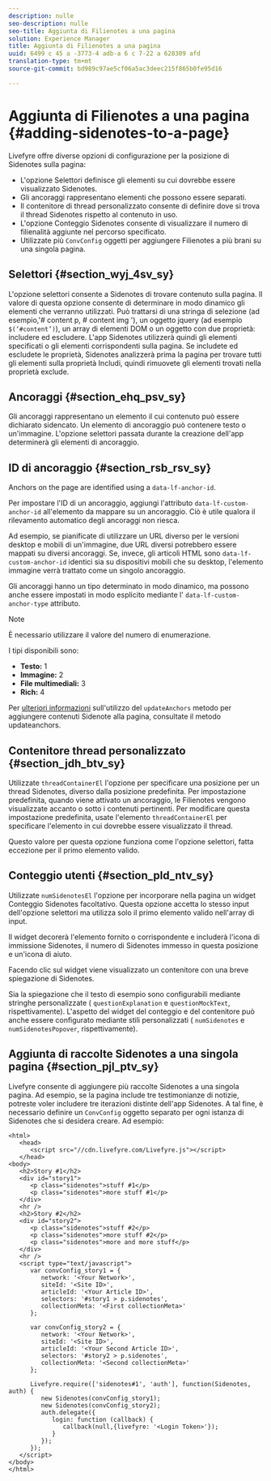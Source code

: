 ```yaml
---
description: nulle
seo-description: nulle
seo-title: Aggiunta di Filienotes a una pagina
solution: Experience Manager
title: Aggiunta di Filienotes a una pagina
uuid: 6499 c 45 a -3773-4 adb-a 6 c 7-22 a 628309 afd
translation-type: tm+mt
source-git-commit: bd989c97ae5cf06a5ac3deec215f865b0fe95d16

---
```



# Aggiunta di Filienotes a una pagina {#adding-sidenotes-to-a-page}

Livefyre offre diverse opzioni di configurazione per la posizione di Sidenotes sulla pagina:

* L&#39;opzione Selettori definisce gli elementi su cui dovrebbe essere visualizzato Sidenotes.
* Gli ancoraggi rappresentano elementi che possono essere separati.
* Il contenitore di thread personalizzato consente di definire dove si trova il thread Sidenotes rispetto al contenuto in uso.
* L&#39;opzione Conteggio Sidenotes consente di visualizzare il numero di filienalità aggiunte nel percorso specificato.
* Utilizzate più `ConvConfig` oggetti per aggiungere Filienotes a più brani su una singola pagina.

## Selettori {#section_wyj_4sv_sy}

L&#39;opzione selettori consente a Sidenotes di trovare contenuto sulla pagina. Il valore di questa opzione consente di determinare in modo dinamico gli elementi che verranno utilizzati. Può trattarsi di una stringa di selezione (ad esempio,&#39;# content p, # content img &#39;), un oggetto jquery (ad esempio `$(‘#content’)`), un array di elementi DOM o un oggetto con due proprietà: includere ed escludere. L&#39;app Sidenotes utilizzerà quindi gli elementi specificati o gli elementi corrispondenti sulla pagina. Se includete ed escludete le proprietà, Sidenotes analizzerà prima la pagina per trovare tutti gli elementi sulla proprietà Includi, quindi rimuovete gli elementi trovati nella proprietà exclude.

## Ancoraggi {#section_ehq_psv_sy}

Gli ancoraggi rappresentano un elemento il cui contenuto può essere dichiarato sidencato. Un elemento di ancoraggio può contenere testo o un&#39;immagine. L&#39;opzione selettori passata durante la creazione dell&#39;app determinerà gli elementi di ancoraggio.

## ID di ancoraggio {#section_rsb_rsv_sy}

Anchors on the page are identified using a `data-lf-anchor-id`.

Per impostare l&#39;ID di un ancoraggio, aggiungi l&#39;attributo `data-lf-custom-anchor-id` all&#39;elemento da mappare su un ancoraggio. Ciò è utile qualora il rilevamento automatico degli ancoraggi non riesca.

Ad esempio, se pianificate di utilizzare un URL diverso per le versioni desktop e mobili di un&#39;immagine, due URL diversi potrebbero essere mappati su diversi ancoraggi. Se, invece, gli articoli HTML sono `data-lf-custom-anchor-id` identici sia su dispositivi mobili che su desktop, l&#39;elemento immagine verrà trattato come un singolo ancoraggio.

Gli ancoraggi hanno un tipo determinato in modo dinamico, ma possono anche essere impostati in modo esplicito mediante l&#39; `data-lf-custom-anchor-type` attributo.

>[!NOTE]
>
>È necessario utilizzare il valore del numero di enumerazione.

I tipi disponibili sono:

* **Testo:** 1
* **Immagine:** 2
* **File multimediali:** 3
* **Rich:** 4

Per [ulteriori informazioni](/help/implementation/c-app-integrations/c-sidenotes-integration/update-anchors-method.md) sull&#39;utilizzo del `updateAnchors` metodo per aggiungere contenuti Sidenote alla pagina, consultate il metodo updateanchors.

## Contenitore thread personalizzato {#section_jdh_btv_sy}

Utilizzate `threadContainerEl` l&#39;opzione per specificare una posizione per un thread Sidenotes, diverso dalla posizione predefinita. Per impostazione predefinita, quando viene attivato un ancoraggio, le Filienotes vengono visualizzate accanto o sotto i contenuti pertinenti. Per modificare questa impostazione predefinita, usate l&#39;elemento `threadContainerEl` per specificare l&#39;elemento in cui dovrebbe essere visualizzato il thread.

Questo valore per questa opzione funziona come l&#39;opzione selettori, fatta eccezione per il primo elemento valido.

## Conteggio utenti {#section_pld_ntv_sy}

Utilizzate `numSidenotesEl` l&#39;opzione per incorporare nella pagina un widget Conteggio Sidenotes facoltativo. Questa opzione accetta lo stesso input dell&#39;opzione selettori ma utilizza solo il primo elemento valido nell&#39;array di input.

Il widget decorerà l&#39;elemento fornito o corrispondente e includerà l&#39;icona di immissione Sidenotes, il numero di Sidenotes immesso in questa posizione e un&#39;icona di aiuto.

Facendo clic sul widget viene visualizzato un contenitore con una breve spiegazione di Sidenotes.

Sia la spiegazione che il testo di esempio sono configurabili mediante stringhe personalizzate ( `questionExplanation` e `questionMockText`, rispettivamente). L&#39;aspetto del widget del conteggio e del contenitore può anche essere configurato mediante stili personalizzati ( `numSidenotes` e `numSidenotesPopover`, rispettivamente).

## Aggiunta di raccolte Sidenotes a una singola pagina {#section_pjl_ptv_sy}

Livefyre consente di aggiungere più raccolte Sidenotes a una singola pagina. Ad esempio, se la pagina include tre testimonianze di notizie, potreste voler includere tre iterazioni distinte dell&#39;app Sidenotes. A tal fine, è necessario definire un `ConvConfig` oggetto separato per ogni istanza di Sidenotes che si desidera creare. Ad esempio:

```
<html> 
   <head> 
      <script src="//cdn.livefyre.com/Livefyre.js"></script> 
   </head> 
<body> 
   <h2>Story #1</h2> 
   <div id="story1"> 
      <p class="sidenotes">stuff #1</p> 
      <p class="sidenotes">more stuff #1</p> 
   </div> 
   <hr /> 
   <h2>Story #2</h2> 
   <div id="story2"> 
      <p class="sidenotes">stuff #2</p> 
      <p class="sidenotes">more stuff #2</p> 
      <p class="sidenotes">more and more stuff</p> 
   </div> 
   <hr /> 
   <script type="text/javascript"> 
      var convConfig_story1 = { 
         network: '<Your Network>', 
         siteId: '<Site ID>', 
         articleId: '<Your Article ID>', 
         selectors: '#story1 > p.sidenotes', 
         collectionMeta: '<First collectionMeta>' 
      }; 
  
      var convConfig_story2 = { 
         network: '<Your Network>', 
         siteId: '<Site ID>', 
         articleId: '<Your Second Article ID>', 
         selectors: '#story2 > p.sidenotes', 
         collectionMeta: '<Second collectionMeta>' 
      }; 
  
      Livefyre.require(['sidenotes#1', 'auth'], function(Sidenotes, auth) { 
         new Sidenotes(convConfig_story1); 
         new Sidenotes(convConfig_story2); 
         auth.delegate({ 
            login: function (callback) { 
               callback(null,{livefyre: '<Login Token>'}); 
            } 
         }); 
      }); 
   </script> 
</body> 
</html>
```
